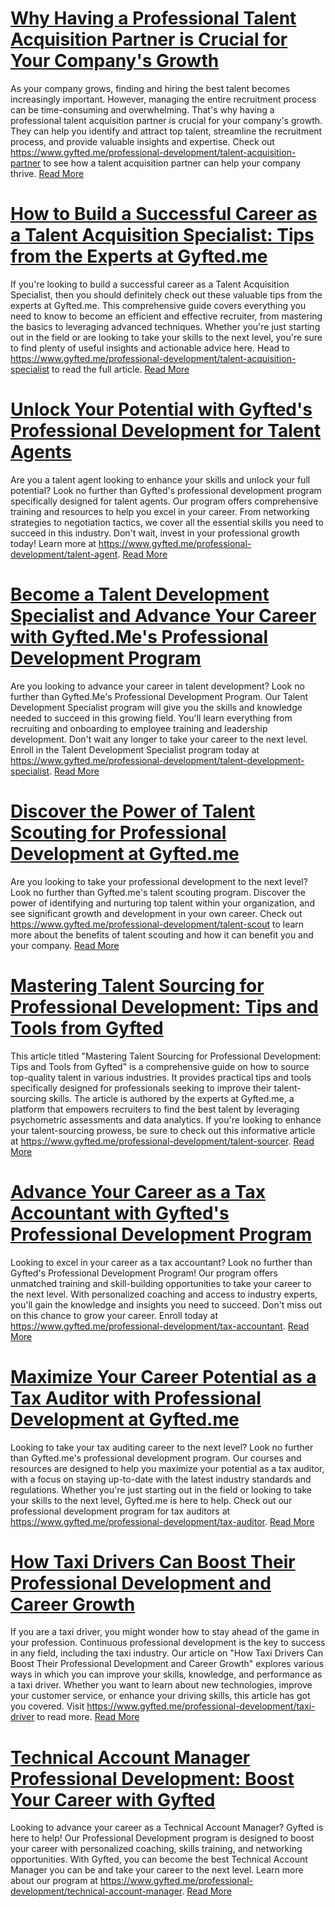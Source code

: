 # [Why Having a Professional Talent Acquisition Partner is Crucial for Your Company's Growth](https://www.gyfted.me/professional-development/talent-acquisition-partner)

As your company grows, finding and hiring the best talent becomes increasingly important. However, managing the entire recruitment process can be time-consuming and overwhelming. That's why having a professional talent acquisition partner is crucial for your company's growth. They can help you identify and attract top talent, streamline the recruitment process, and provide valuable insights and expertise. Check out https://www.gyfted.me/professional-development/talent-acquisition-partner to see how a talent acquisition partner can help your company thrive. [Read More](https://www.gyfted.me/professional-development/talent-acquisition-partner)

# [How to Build a Successful Career as a Talent Acquisition Specialist: Tips from the Experts at Gyfted.me](https://www.gyfted.me/professional-development/talent-acquisition-specialist)

If you're looking to build a successful career as a Talent Acquisition Specialist, then you should definitely check out these valuable tips from the experts at Gyfted.me. This comprehensive guide covers everything you need to know to become an efficient and effective recruiter, from mastering the basics to leveraging advanced techniques. Whether you're just starting out in the field or are looking to take your skills to the next level, you're sure to find plenty of useful insights and actionable advice here. Head to https://www.gyfted.me/professional-development/talent-acquisition-specialist to read the full article. [Read More](https://www.gyfted.me/professional-development/talent-acquisition-specialist)

# [Unlock Your Potential with Gyfted's Professional Development for Talent Agents](https://www.gyfted.me/professional-development/talent-agent)

Are you a talent agent looking to enhance your skills and unlock your full potential? Look no further than Gyfted's professional development program specifically designed for talent agents. Our program offers comprehensive training and resources to help you excel in your career. From networking strategies to negotiation tactics, we cover all the essential skills you need to succeed in this industry. Don't wait, invest in your professional growth today! Learn more at https://www.gyfted.me/professional-development/talent-agent. [Read More](https://www.gyfted.me/professional-development/talent-agent)

# [Become a Talent Development Specialist and Advance Your Career with Gyfted.Me's Professional Development Program](https://www.gyfted.me/professional-development/talent-development-specialist)

Are you looking to advance your career in talent development? Look no further than Gyfted.Me's Professional Development Program. Our Talent Development Specialist program will give you the skills and knowledge needed to succeed in this growing field. You'll learn everything from recruiting and onboarding to employee training and leadership development. Don't wait any longer to take your career to the next level. Enroll in the Talent Development Specialist program today at https://www.gyfted.me/professional-development/talent-development-specialist. [Read More](https://www.gyfted.me/professional-development/talent-development-specialist)

# [Discover the Power of Talent Scouting for Professional Development at Gyfted.me](https://www.gyfted.me/professional-development/talent-scout)

Are you looking to take your professional development to the next level? Look no further than Gyfted.me's talent scouting program. Discover the power of identifying and nurturing top talent within your organization, and see significant growth and development in your own career. Check out https://www.gyfted.me/professional-development/talent-scout to learn more about the benefits of talent scouting and how it can benefit you and your company. [Read More](https://www.gyfted.me/professional-development/talent-scout)

# [Mastering Talent Sourcing for Professional Development: Tips and Tools from Gyfted](https://www.gyfted.me/professional-development/talent-sourcer)

This article titled "Mastering Talent Sourcing for Professional Development: Tips and Tools from Gyfted" is a comprehensive guide on how to source top-quality talent in various industries. It provides practical tips and tools specifically designed for professionals seeking to improve their talent-sourcing skills. The article is authored by the experts at Gyfted.me, a platform that empowers recruiters to find the best talent by leveraging psychometric assessments and data analytics. If you're looking to enhance your talent-sourcing prowess, be sure to check out this informative article at https://www.gyfted.me/professional-development/talent-sourcer. [Read More](https://www.gyfted.me/professional-development/talent-sourcer)

# [Advance Your Career as a Tax Accountant with Gyfted's Professional Development Program](https://www.gyfted.me/professional-development/tax-accountant)

Looking to excel in your career as a tax accountant? Look no further than Gyfted's Professional Development Program! Our program offers unmatched training and skill-building opportunities to take your career to the next level. With personalized coaching and access to industry experts, you'll gain the knowledge and insights you need to succeed. Don't miss out on this chance to grow your career. Enroll today at https://www.gyfted.me/professional-development/tax-accountant. [Read More](https://www.gyfted.me/professional-development/tax-accountant)

# [Maximize Your Career Potential as a Tax Auditor with Professional Development at Gyfted.me](https://www.gyfted.me/professional-development/tax-auditor)

Looking to take your tax auditing career to the next level? Look no further than Gyfted.me's professional development program. Our courses and resources are designed to help you maximize your potential as a tax auditor, with a focus on staying up-to-date with the latest industry standards and regulations. Whether you're just starting out in the field or looking to take your skills to the next level, Gyfted.me is here to help. Check out our professional development program for tax auditors at https://www.gyfted.me/professional-development/tax-auditor. [Read More](https://www.gyfted.me/professional-development/tax-auditor)

# [How Taxi Drivers Can Boost Their Professional Development and Career Growth](https://www.gyfted.me/professional-development/taxi-driver)

If you are a taxi driver, you might wonder how to stay ahead of the game in your profession. Continuous professional development is the key to success in any field, including the taxi industry. Our article on "How Taxi Drivers Can Boost Their Professional Development and Career Growth" explores various ways in which you can improve your skills, knowledge, and performance as a taxi driver. Whether you want to learn about new technologies, improve your customer service, or enhance your driving skills, this article has got you covered. Visit https://www.gyfted.me/professional-development/taxi-driver to read more. [Read More](https://www.gyfted.me/professional-development/taxi-driver)

# [Technical Account Manager Professional Development: Boost Your Career with Gyfted](https://www.gyfted.me/professional-development/technical-account-manager)

Looking to advance your career as a Technical Account Manager? Gyfted is here to help! Our Professional Development program is designed to boost your career with personalized coaching, skills training, and networking opportunities. With Gyfted, you can become the best Technical Account Manager you can be and take your career to the next level. Learn more about our program at https://www.gyfted.me/professional-development/technical-account-manager. [Read More](https://www.gyfted.me/professional-development/technical-account-manager)

